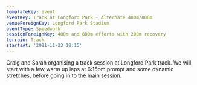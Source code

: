 ```yaml
---
templateKey: event
eventKey: Track at Longford Park - Alternate 400m/800m 
venueForeignKey: Longford Park Stadium
eventType: Speedwork
sessionForeignKey: 400m and 800m efforts with 200m recovery
terrain: Track
startsAt: '2021-11-23 18:15'
---
```

Craig and Sarah organising a track session at Longford Park track. We will start with a few 
warm up laps at 6:15pm prompt and some dynamic stretches, before going in to the main session.
